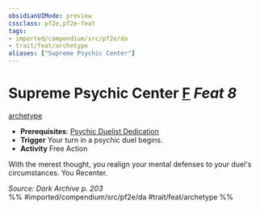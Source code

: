 ```yaml
---
obsidianUIMode: preview
cssclass: pf2e,pf2e-feat
tags:
- imported/compendium/src/pf2e/da
- trait/feat/archetype
aliases: ["Supreme Psychic Center"]
---
```

# Supreme Psychic Center  [F](chapter-9-playing-the-game.md#Actions "Free Action") *Feat 8*  
[archetype](archetype.md)  

- **Prerequisites**: [Psychic Duelist Dedication](psychic-duelist-dedication-da.md)
- **Trigger** Your turn in a psychic duel begins.
- **Activity** Free Action

With the merest thought, you realign your mental defenses to your duel's circumstances. You Recenter.

*Source: Dark Archive p. 203*  
%% #imported/compendium/src/pf2e/da #trait/feat/archetype %%